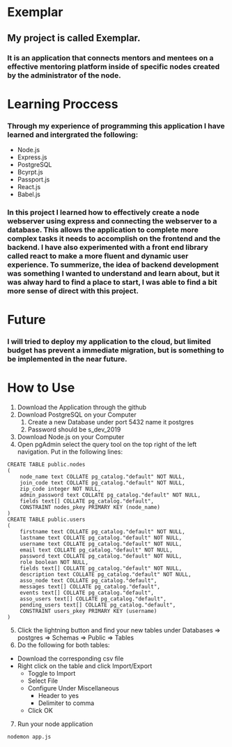 # Exemplar
## My project is called Exemplar.

### It is an application that connects mentors and mentees on a effective mentoring platform inside of specific nodes created by the administrator of the node.

# Learning Proccess

### Through my experience of programming this application I have learned and intergrated the following:
- Node.js
- Express.js
- PostgreSQL
- Bcyrpt.js
- Passport.js
- React.js
- Babel.js

### In this project I learned how to effectively create a node webserver using express and connecting the webserver to a database. This allows the application to complete more complex tasks it needs to accomplish on the frontend and the backend. I have also experimented with a front end library called react to make a more fluent and dynamic user experience. To summerize, the idea of backend development was something I wanted to understand and learn about, but it was alway hard to find a place to start, I was able to find a bit more sense of direct with this project. 

# Future 

### I will tried to deploy my application to the cloud, but limited budget has prevent a immediate migration, but is something to be implemented in the near future. 

# How to Use
1. Download the Application through the github
2. Download PostgreSQL on your Computer
    1. Create a new Database under port 5432 name it postgres
    2. Password should be s_dev_2019
3. Download Node.js on your Computer 
4. Open pgAdmin select the query tool on the top right of the left navigation. Put in the following lines:
```
CREATE TABLE public.nodes
(
    node_name text COLLATE pg_catalog."default" NOT NULL,
    join_code text COLLATE pg_catalog."default" NOT NULL,
    zip_code integer NOT NULL,
    admin_password text COLLATE pg_catalog."default" NOT NULL,
    fields text[] COLLATE pg_catalog."default",
    CONSTRAINT nodes_pkey PRIMARY KEY (node_name)
)
CREATE TABLE public.users
(
    firstname text COLLATE pg_catalog."default" NOT NULL,
    lastname text COLLATE pg_catalog."default" NOT NULL,
    username text COLLATE pg_catalog."default" NOT NULL,
    email text COLLATE pg_catalog."default" NOT NULL,
    password text COLLATE pg_catalog."default" NOT NULL,
    role boolean NOT NULL,
    fields text[] COLLATE pg_catalog."default" NOT NULL,
    description text COLLATE pg_catalog."default" NOT NULL,
    asso_node text COLLATE pg_catalog."default",
    messages text[] COLLATE pg_catalog."default",
    events text[] COLLATE pg_catalog."default",
    asso_users text[] COLLATE pg_catalog."default",
    pending_users text[] COLLATE pg_catalog."default",
    CONSTRAINT users_pkey PRIMARY KEY (username)
)
```
5. Click the lightning button and find your new tables under Databases => postgres => Schemas => Public => Tables
6. Do the following for both tables:
  - Download the corresponding csv file 
  - Right click on the table and click Import/Export
    - Toggle to Import
    - Select File
    - Configure Under Miscellaneous
      - Header to yes
      - Delimiter to comma
    - Click OK
    
7. Run your node application
```
nodemon app.js
```
